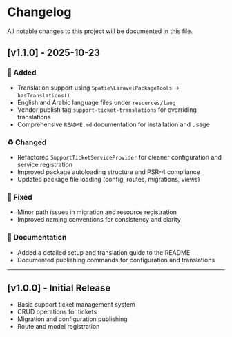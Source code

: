 # Changelog

All notable changes to this project will be documented in this file.

## [v1.1.0] - 2025-10-23
### 🚀 Added
- Translation support using `Spatie\LaravelPackageTools` → `hasTranslations()`
- English and Arabic language files under `resources/lang`
- Vendor publish tag `support-ticket-translations` for overriding translations
- Comprehensive `README.md` documentation for installation and usage

### ♻️ Changed
- Refactored `SupportTicketServiceProvider` for cleaner configuration and service registration
- Improved package autoloading structure and PSR-4 compliance
- Updated package file loading (config, routes, migrations, views)

### 🧹 Fixed
- Minor path issues in migration and resource registration
- Improved naming conventions for consistency and clarity

### 📘 Documentation
- Added a detailed setup and translation guide to the README
- Documented publishing commands for configuration and translations

---

## [v1.0.0] - Initial Release
- Basic support ticket management system
- CRUD operations for tickets
- Migration and configuration publishing
- Route and model registration

